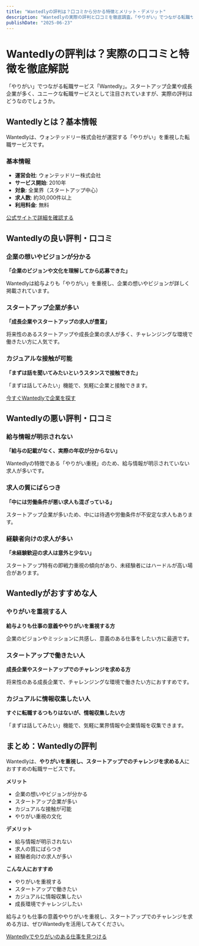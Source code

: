 ```yaml
---
title: "Wantedlyの評判は？口コミから分かる特徴とメリット・デメリット"
description: "Wantedlyの実際の評判と口コミを徹底調査。「やりがい」でつながる転職サービスの特徴、メリット・デメリット、スタートアップ転職について詳しく解説。"
publishDate: "2025-06-23"
---
```


# Wantedlyの評判は？実際の口コミと特徴を徹底解説

「やりがい」でつながる転職サービス「Wantedly」。スタートアップ企業や成長企業が多く、ユニークな転職サービスとして注目されていますが、実際の評判はどうなのでしょうか。

## Wantedlyとは？基本情報

Wantedlyは、ウォンテッドリー株式会社が運営する「やりがい」を重視した転職サービスです。

### 基本情報
- **運営会社**: ウォンテッドリー株式会社
- **サービス開始**: 2010年
- **対象**: 全業界（スタートアップ中心）
- **求人数**: 約30,000件以上
- **利用料金**: 無料

[公式サイトで詳細を確認する](https://www.wantedly.com/)

## Wantedlyの良い評判・口コミ

### 企業の想いやビジョンが分かる
**「企業のビジョンや文化を理解してから応募できた」**

Wantedlyは給与よりも「やりがい」を重視し、企業の想いやビジョンが詳しく掲載されています。

### スタートアップ企業が多い
**「成長企業やスタートアップの求人が豊富」**

将来性のあるスタートアップや成長企業の求人が多く、チャレンジングな環境で働きたい方に人気です。

### カジュアルな接触が可能
**「まずは話を聞いてみたいというスタンスで接触できた」**

「まずは話してみたい」機能で、気軽に企業と接触できます。

[今すぐWantedlyで企業を探す](https://www.wantedly.com/)

## Wantedlyの悪い評判・口コミ

### 給与情報が明示されない
**「給与の記載がなく、実際の年収が分からない」**

Wantedlyの特徴である「やりがい重視」のため、給与情報が明示されていない求人が多いです。

### 求人の質にばらつき
**「中には労働条件が悪い求人も混ざっている」**

スタートアップ企業が多いため、中には待遇や労働条件が不安定な求人もあります。

### 経験者向けの求人が多い
**「未経験歓迎の求人は意外と少ない」**

スタートアップ特有の即戦力重視の傾向があり、未経験者にはハードルが高い場合があります。

## Wantedlyがおすすめな人

### やりがいを重視する人
**給与よりも仕事の意義ややりがいを重視する方**

企業のビジョンやミッションに共感し、意義のある仕事をしたい方に最適です。

### スタートアップで働きたい人
**成長企業やスタートアップでのチャレンジを求める方**

将来性のある成長企業で、チャレンジングな環境で働きたい方におすすめです。

### カジュアルに情報収集したい人
**すぐに転職するつもりはないが、情報収集したい方**

「まずは話してみたい」機能で、気軽に業界情報や企業情報を収集できます。

## まとめ：Wantedlyの評判

Wantedlyは、**やりがいを重視し、スタートアップでのチャレンジを求める人**におすすめの転職サービスです。

**メリット**
- 企業の想いやビジョンが分かる
- スタートアップ企業が多い
- カジュアルな接触が可能
- やりがい重視の文化

**デメリット**
- 給与情報が明示されない
- 求人の質にばらつき
- 経験者向けの求人が多い

**こんな人におすすめ**
- やりがいを重視する
- スタートアップで働きたい
- カジュアルに情報収集したい
- 成長環境でチャレンジしたい

給与よりも仕事の意義ややりがいを重視し、スタートアップでのチャレンジを求める方は、ぜひWantedlyを活用してみてください。

[Wantedlyでやりがいのある仕事を見つける](https://www.wantedly.com/)
